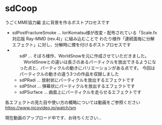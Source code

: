 # sdCoop
うごくMME協力編
主に背景を作るポストプロセスです

<ul>
  <li>sdPostFractureSmoke ... IoriKomatsu様が改変・配布されている「Scale.fx 対応版 Ray-MMD (rev.4)」に組み込むことで
    わたり様作「連続面毎に分解エフェクト」に対し、分解時に煙を付けるポストプロセスです</li>
  <li>
    <ul>sdP ... そぼろ様作、WorldSnowを元に作成させていただきました。<br>
　WorldSnowとの違いは長さのあるパーティクルを放出できるようになった点と、パーティクルの動きにバリエーションがある点です。
    今回はパーティクルの動きの違う3つの作品を収録しました
      <li>sdPRadi ... 放射状にパーティクルを放出するエフェクトです</li>
      <li>sdPShot ... 弾幕状にパーティクルを放出するエフェクトです</li>
      <li>sdPSurface ... 曲面上にパーティクルを走らせるエフェクトです</li>
    </ul>
  </li>
</ul>

各エフェクトの見た目や使い方の概略については動画をご参照ください
https://www.nicovideo.jp/watch/sm

現在動画のアップロード中です、お待ちください…
